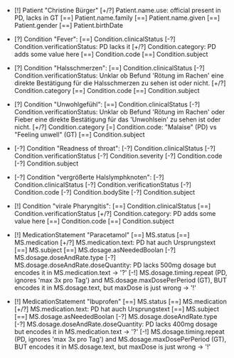 * [!] Patient "Christine Bürger"
    [+/?] Patient.name.use: official present in PD, lacks in GT
    [==] Patient.name.family
    [==] Patient.name.given
    [==] Patient.gender
    [==] Patient.birthDate

* [?] Condition "Fever":
    [==] Condition.clinicalStatus
    [\-?] Condition.verificationStatus: PD lacks it
    [+/?] Condition.category: PD adds some value here
    [==] Condition.code
    [==] Condition.subject

* [?] Condition "Halsschmerzen":
    [==] Condition.clinicalStatus
    [-?] Condition.verificationStatus: Unklar ob Befund 'Rötung im Rachen' eine direkte Bestätigung für die Halsschmerzen zu sehen ist oder nicht.
    [+/?] Condition.category
    [==] Condition.code
    [==] Condition.subject

* [?] Condition "Unwohlgefühl":
    [==] Condition.clinicalStatus
    [-?] Condition.verificationStatus: Unklar ob Befund 'Rötung im Rachen' oder Fieber eine direkte Bestätigung für das 'Unwohlsein' zu sehen ist oder nicht.
    [+/?] Condition.category
    [=] Condition.code: "Malaise" (PD) vs "Feeling unwell" (GT)
    [==] Condition.subject

* [-?] Condition "Readness of throat":
    [-?] Condition.clinicalStatus
    [-?] Condition.verificationStatus
    [-?] Condition.severity
    [-?] Condition.code
    [-?] Condition.subject

* [-?] Condition "vergrößerte Halslymphknoten":
    [-?] Condition.clinicalStatus
    [-?] Condition.verificationStatus
    [-?] Condition.code
    [-?] Condition.bodySite
    [-?] Condition.subject

* [!] Condition "virale Pharyngitis":
    [==] Condition.clinicalStatus
    [==] Condition.verificationStatus
    [+/?] Condition.category: PD adds some value here
    [==] Condition.code
    [==] Condition.subject

* [!] MedicationStatement "Paracetamol"
    [==] MS.status
    [==] MS.medication
    [+/?] MS.medication.text: PD hat auch Ursprungstext
    [==] MS.subject
    [==] MS.dosage.asNeededBoolan
    [-?] MS.dosage.doseAndRate.type
    [\-?] MS.dosage.doseAndRate.doseQuantity: PD lacks 500mg dosage but encodes it in MS.medication.text -> '?'
    [\-!] MS.dosage.timing.repeat (PD, ignores 'max 3x pro Tag') and MS.dosage.maxDosePerPeriod (GT), BUT encodes it in MS.dosage.text, but maxDose is just wrong -> '!'

* [!] MedicationStatement "Ibuprofen"
    [==] MS.status
    [==] MS.medication
    [+/?] MS.medication.text: PD hat auch Ursprungstext
    [==] MS.subject
    [==] MS.dosage.asNeededBoolan
    [-?] MS.dosage.doseAndRate.type
    [\-?] MS.dosage.doseAndRate.doseQuantity: PD lacks 400mg dosage but encodes it in MS.medication.text -> '?'
    [\-!] MS.dosage.timing.repeat (PD, ignores 'max 3x pro Tag') and MS.dosage.maxDosePerPeriod (GT), BUT encodes it in MS.dosage.text, but maxDose is just wrong -> '!'
